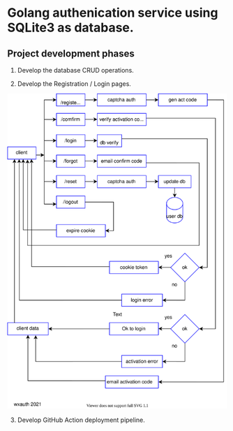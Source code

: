 # Golang authenication service using SQLite3 as database.

## Project development phases

1. Develop the database CRUD operations.


2. Develop the Registration / Login pages.

<p align="center">
  <img src="./img/authflow.svg" alt="auth sys arch" /> 
</p>


3. Develop GitHub Action deployment pipeline.
